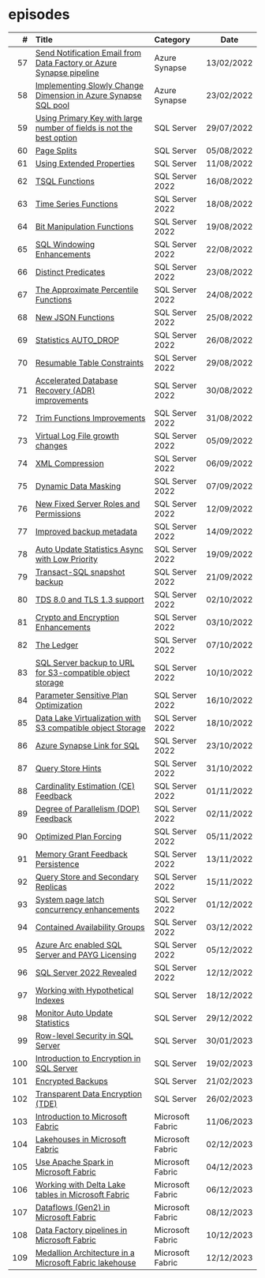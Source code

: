 # episodes

| # | Title | Category | Date |
| ---: | :--- | :--- | :---: |
| 57 | [Send Notification Email from Data Factory or Azure Synapse pipeline](https://github.com/antonchgr/episodes/tree/main/E57) | Azure Synapse | 13/02/2022 |
| 58 | [Implementing Slowly Change Dimension in Azure Synapse SQL pool](https://github.com/antonchgr/episodes/tree/main/E58) | Azure Synapse | 23/02/2022 |
| 59 | [Using Primary Key with large number of fields is not the best option](https://github.com/antonchgr/episodes/tree/main/E59) | SQL Server | 29/07/2022 |
| 60 | [Page Splits](https://github.com/antonchgr/episodes/tree/main/E60) | SQL Server | 05/08/2022 |
| 61 | [Using Extended Properties](https://github.com/antonchgr/episodes/tree/main/E61) | SQL Server | 11/08/2022 |
| 62 | [TSQL Functions](https://github.com/antonchgr/episodes/tree/main/E62) | SQL Server 2022 | 16/08/2022 |
| 63 | [Time Series Functions](https://github.com/antonchgr/episodes/tree/main/E63) |  SQL Server 2022 | 18/08/2022 |
| 64 | [Bit Manipulation Functions](https://github.com/antonchgr/episodes/tree/main/E64) | SQL Server 2022 | 19/08/2022 |
| 65 | [SQL Windowing Enhancements](https://github.com/antonchgr/episodes/tree/main/E65) | SQL Server 2022 | 22/08/2022 |
| 66 | [Distinct Predicates](https://github.com/antonchgr/episodes/tree/main/E66) | SQL Server 2022 | 23/08/2022 |
| 67 | [The Approximate Percentile Functions](https://github.com/antonchgr/episodes/tree/main/E67) | SQL Server 2022 | 24/08/2022 |
| 68 | [New JSON Functions](https://github.com/antonchgr/episodes/tree/main/E68) | SQL Server 2022 | 25/08/2022 |
| 69 | [Statistics AUTO_DROP](https://github.com/antonchgr/episodes/tree/main/E69) | SQL Server 2022 | 26/08/2022 |
| 70 | [Resumable Table Constraints](https://github.com/antonchgr/episodes/tree/main/E70) | SQL Server 2022 | 29/08/2022 |
| 71 | [Accelerated Database Recovery (ADR) improvements](https://github.com/antonchgr/episodes/tree/main/E71) | SQL Server 2022 | 30/08/2022 |
| 72 | [Trim Functions Improvements](https://github.com/antonchgr/episodes/tree/main/E72) | SQL Server 2022 | 31/08/2022 |
| 73 | [Virtual Log File growth changes](https://github.com/antonchgr/episodes/tree/main/E73) | SQL Server 2022 | 05/09/2022 |
| 74 | [XML Compression](https://github.com/antonchgr/episodes/tree/main/E74) | SQL Server 2022 | 06/09/2022 |
| 75 | [Dynamic Data Masking](https://github.com/antonchgr/episodes/tree/main/E75) | SQL Server 2022 | 07/09/2022 |
| 76 | [New Fixed Server Roles and Permissions](https://github.com/antonchgr/episodes/tree/main/E76) | SQL Server 2022 | 12/09/2022 |
| 77 | [Improved backup metadata](https://github.com/antonchgr/episodes/tree/main/E77) | SQL Server 2022 | 14/09/2022 |
| 78 | [Auto Update Statistics Async with Low Priority](https://github.com/antonchgr/episodes/tree/main/E78) | SQL Server 2022 | 19/09/2022 |
| 79 | [Transact-SQL snapshot backup](https://github.com/antonchgr/episodes/tree/main/E79) | SQL Server 2022 | 21/09/2022 |
| 80 | [TDS 8.0 and TLS 1.3 support](https://github.com/antonchgr/episodes/tree/main/E81) | SQL Server 2022 | 02/10/2022 |
| 81 | [Crypto and Encryption Enhancements](https://github.com/antonchgr/episodes/tree/main/E81) | SQL Server 2022 | 03/10/2022 |
| 82 | [The Ledger](https://github.com/antonchgr/episodes/tree/main/E82) | SQL Server 2022 | 07/10/2022 |
| 83 | [SQL Server backup to URL for S3-compatible object storage](https://github.com/antonchgr/episodes/tree/main/E83) | SQL Server 2022 | 10/10/2022 |
| 84 | [Parameter Sensitive Plan Optimization](https://github.com/antonchgr/episodes/tree/main/E84) | SQL Server 2022 | 16/10/2022 |
| 85 | [Data Lake Virtualization with S3 compatible object Storage](https://github.com/antonchgr/episodes/tree/main/E85) | SQL Server 2022 | 18/10/2022 |
| 86 | [Azure Synapse Link for SQL](https://github.com/antonchgr/episodes/tree/main/E86) | SQL Server 2022 | 23/10/2022 |
| 87 | [Query Store Hints](https://github.com/antonchgr/episodes/tree/main/E87) | SQL Server 2022 | 31/10/2022 |
| 88 | [Cardinality Estimation (CE) Feedback](https://github.com/antonchgr/episodes/tree/main/E88) | SQL Server 2022 | 01/11/2022 |
| 89 | [Degree of Parallelism (DOP) Feedback](https://github.com/antonchgr/episodes/tree/main/E89) | SQL Server 2022 | 02/11/2022 |
| 90 | [Optimized Plan Forcing](https://github.com/antonchgr/episodes/tree/main/E90) | SQL Server 2022 | 05/11/2022 |
| 91 | [Memory Grant Feedback Persistence](https://github.com/antonchgr/episodes/tree/main/E91) | SQL Server 2022 | 13/11/2022 |
| 92 | [Query Store and Secondary Replicas](https://github.com/antonchgr/episodes/tree/main/E92) | SQL Server 2022 | 15/11/2022 |
| 93 | [System page latch concurrency enhancements](https://github.com/antonchgr/episodes/tree/main/E93) | SQL Server 2022 | 01/12/2022 |
| 94 | [Contained Availability Groups](https://github.com/antonchgr/episodes/tree/main/E94) | SQL Server 2022 | 03/12/2022 |
| 95 | [Azure Arc enabled SQL Server and PAYG Licensing](https://github.com/antonchgr/episodes/tree/main/E95) | SQL Server 2022 | 05/12/2022 |
| 96 | [SQL Server 2022 Revealed](https://github.com/antonchgr/episodes/tree/main/E96) | SQL Server 2022 | 12/12/2022 |
| 97 | [Working with Hypothetical Indexes](https://github.com/antonchgr/episodes/tree/main/E97) | SQL Server | 18/12/2022 |
| 98 | [Monitor Auto Update Statistics](https://github.com/antonchgr/episodes/tree/main/E98) | SQL Server | 29/12/2022 |
| 99 | [Row-level Security in SQL Server](https://github.com/antonchgr/episodes/tree/main/E99) | SQL Server | 30/01/2023 |
| 100 | [Introduction to Encryption in SQL Server](https://github.com/antonchgr/episodes/tree/main/E100) | SQL Server | 19/02/2023 |
| 101 | [Encrypted Backups](https://github.com/antonchgr/episodes/tree/main/E101) | SQL Server | 21/02/2023 |
| 102 | [Transparent Data Encryption (TDE)](https://github.com/antonchgr/episodes/tree/main/E102) | SQL Server | 26/02/2023 |
| 103 | [Introduction to Microsoft Fabric](https://github.com/antonchgr/episodes/tree/main/E103) | Microsoft Fabric | 11/06/2023 |
| 104 | [Lakehouses in Microsoft Fabric](https://github.com/antonchgr/episodes/tree/main/E104) | Microsoft Fabric | 02/12/2023 |
| 105 | [Use Apache Spark in Microsoft Fabric](https://github.com/antonchgr/episodes/tree/main/E105) | Microsoft Fabric | 04/12/2023 |
| 106 | [Working with Delta Lake tables in Microsoft Fabric](https://github.com/antonchgr/episodes/tree/main/E106) | Microsoft Fabric | 06/12/2023 |
| 107 | [Dataflows (Gen2) in Microsoft Fabric](https://github.com/antonchgr/episodes/tree/main/E107) | Microsoft Fabric | 08/12/2023 |
| 108 | [Data Factory pipelines in Microsoft Fabric](https://github.com/antonchgr/episodes/tree/main/E108) | Microsoft Fabric | 10/12/2023 |
| 109 | [Medallion Architecture in a Microsoft Fabric lakehouse](https://github.com/antonchgr/episodes/tree/main/E109) | Microsoft Fabric | 12/12/2023 |
